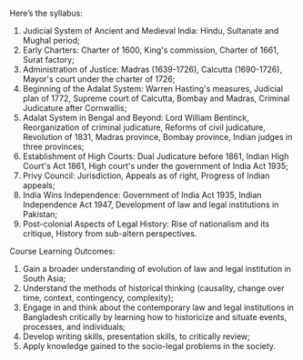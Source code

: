 Here’s the syllabus:

1. Judicial System of Ancient and Medieval India: Hindu, Sultanate and Mughal period;
2. Early Charters: Charter of 1600, King's commission, Charter of 1661, Surat factory;
3. Administration of Justice: Madras (1639-1726), Calcutta (1690-1726), Mayor's court under the charter of 1726;
4. Beginning of the Adalat System: Warren Hasting's measures, Judicial plan of 1772, Supreme court of Calcutta, Bombay and Madras, Criminal Judicature after Cornwallis;
5. Adalat System in Bengal and Beyond: Lord William Bentinck, Reorganization of criminal judicature, Reforms of civil judicature, Revolution of 1831, Madras province, Bombay province, Indian judges in three provinces;
6. Establishment of High Courts: Dual Judicature before 1861, Indian High Court's Act 1861, High court's under the government of India Act 1935;
7. Privy Council: Jurisdiction, Appeals as of right, Progress of Indian appeals;
8. India Wins Independence: Government of India Act 1935, Indian Independence Act 1947, Development of law and legal institutions in Pakistan;
9. Post-colonial Aspects of Legal History: Rise of nationalism and its critique, History from sub-altern perspectives.

Course Learning Outcomes:
1. Gain a broader understanding of evolution of law and legal institution in South Asia;
2. Understand the methods of historical thinking (causality, change over time, context, contingency, complexity);
3. Engage in and think about the contemporary law and legal institutions in Bangladesh critically by learning how to historicize and situate events, processes, and individuals;
4. Develop writing skills, presentation skills, to critically review;
5. Apply knowledge gained to the socio-legal problems in the society.